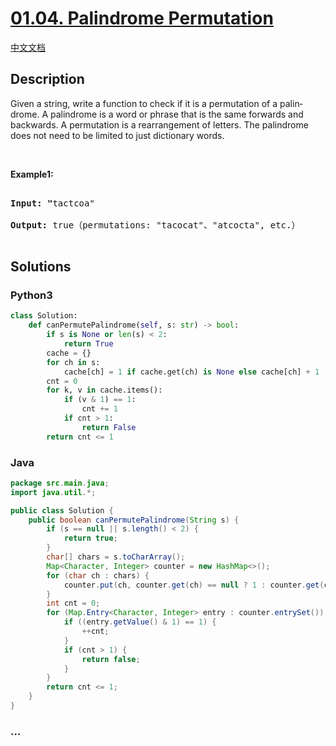 # [01.04. Palindrome Permutation](https://leetcode-cn.com/problems/palindrome-permutation-lcci)

[中文文档](/lcci/01.04.Palindrome%20Permutation/README.md)

## Description

<p>Given a string, write a function to check if it is a permutation of a palin&shy; drome. A palindrome is a word or phrase that is the same forwards and backwards. A permutation is a rearrangement of letters. The palindrome does not need to be limited to just dictionary words.</p>

<p>&nbsp;</p>

<p><strong>Example1: </strong></p>

<pre>

<strong>Input: &quot;</strong>tactcoa&quot;

<strong>Output: </strong>true（permutations: &quot;tacocat&quot;、&quot;atcocta&quot;, etc.）

</pre>

## Solutions

<!-- tabs:start -->

### **Python3**

```python
class Solution:
    def canPermutePalindrome(self, s: str) -> bool:
        if s is None or len(s) < 2:
            return True
        cache = {}
        for ch in s:
            cache[ch] = 1 if cache.get(ch) is None else cache[ch] + 1
        cnt = 0
        for k, v in cache.items():
            if (v & 1) == 1:
                cnt += 1
            if cnt > 1:
                return False
        return cnt <= 1
```

### **Java**

```java
package src.main.java;
import java.util.*;

public class Solution {
    public boolean canPermutePalindrome(String s) {
        if (s == null || s.length() < 2) {
            return true;
        }
        char[] chars = s.toCharArray();
        Map<Character, Integer> counter = new HashMap<>();
        for (char ch : chars) {
            counter.put(ch, counter.get(ch) == null ? 1 : counter.get(ch) + 1);
        }
        int cnt = 0;
        for (Map.Entry<Character, Integer> entry : counter.entrySet()) {
            if ((entry.getValue() & 1) == 1) {
                ++cnt;
            }
            if (cnt > 1) {
                return false;
            }
        }
        return cnt <= 1;
    }
}
```

### **...**

```

```

<!-- tabs:end -->
